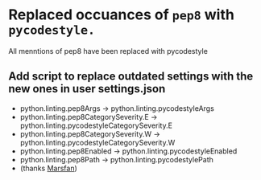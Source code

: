 # Replaced occuances of `pep8` with `pycodestyle.`

All menntions of pep8 have been replaced with pycodestyle

## Add script to replace outdated settings with the new ones in user settings.json

* python.linting.pep8Args -> python.linting.pycodestyleArgs
* python.linting.pep8CategorySeverity.E -> python.linting.pycodestyleCategorySeverity.E
* python.linting.pep8CategorySeverity.W -> python.linting.pycodestyleCategorySeverity.W
* python.linting.pep8Enabled -> python.linting.pycodestyleEnabled
* python.linting.pep8Path -> python.linting.pycodestylePath
* (thanks [Marsfan](https://github.com/Marsfan))
